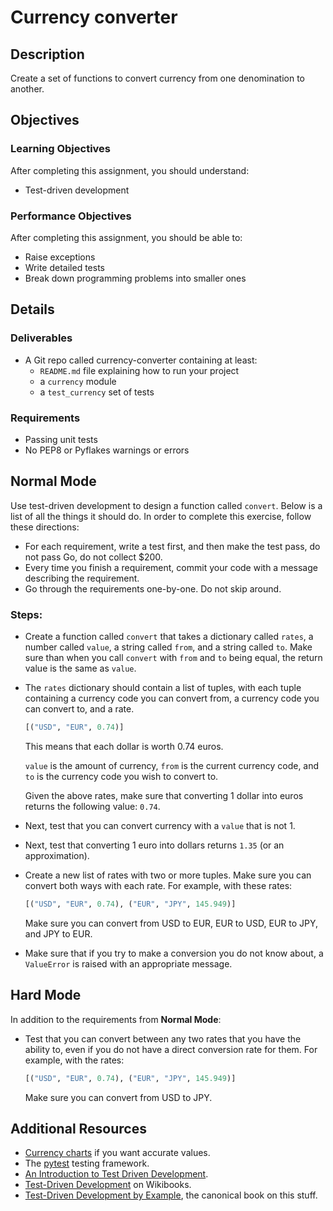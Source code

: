 # Currency converter

## Description

Create a set of functions to convert currency from one denomination to another.

## Objectives

### Learning Objectives

After completing this assignment, you should understand:

* Test-driven development

### Performance Objectives

After completing this assignment, you should be able to:

* Raise exceptions
* Write detailed tests
* Break down programming problems into smaller ones

## Details

### Deliverables

* A Git repo called currency-converter containing at least:
  * `README.md` file explaining how to run your project
  * a `currency` module
  * a `test_currency` set of tests

### Requirements  

* Passing unit tests
* No PEP8 or Pyflakes warnings or errors

## Normal Mode

Use test-driven development to design a function called `convert`. Below is a list of all the things it should do. In order to complete this exercise, follow these directions:

* For each requirement, write a test first, and then make the test pass, do not pass Go, do not collect $200.
* Every time you finish a requirement, commit your code with a message describing the requirement.
* Go through the requirements one-by-one. Do not skip around.

### Steps:

* Create a function called `convert` that takes a dictionary called `rates`, a number called `value`, a string called `from`, and a string called `to`. Make sure than when you call `convert` with `from` and `to` being equal, the return value is the same as `value`.

* The `rates` dictionary should contain a list of tuples, with each tuple containing a currency code you can convert from, a currency code you can convert to, and a rate.

  ```py
  [("USD", "EUR", 0.74)]
  ```

  This means that each dollar is worth 0.74 euros.

  `value` is the amount of currency, `from` is the current currency code, and `to` is the currency code you wish to convert to.

  Given the above rates, make sure that converting 1 dollar into euros returns the following value: `0.74`.

* Next, test that you can convert currency with a `value` that is not 1.
* Next, test that converting 1 euro into dollars returns `1.35` (or an approximation).
* Create a new list of rates with two or more tuples. Make sure you can convert both ways with each rate. For example, with these rates:

  ```py
  [("USD", "EUR", 0.74), ("EUR", "JPY", 145.949)]
  ```

  Make sure you can convert from USD to EUR, EUR to USD, EUR to JPY, and JPY to EUR.
* Make sure that if you try to make a conversion you do not know about, a `ValueError` is raised with an appropriate message.

## Hard Mode

In addition to the requirements from **Normal Mode**:

* Test that you can convert between any two rates that you have the ability to, even if you do not have a direct conversion rate for them. For example, with the rates:

  ```py
  [("USD", "EUR", 0.74), ("EUR", "JPY", 145.949)]
  ```

  Make sure you can convert from USD to JPY.


## Additional Resources

* [Currency charts](http://www.xe.com/currencycharts/) if you want accurate values.
* The [pytest](http://pytest.org/latest/) testing framework.
* [An Introduction to Test Driven Development](https://www.codeenigma.com/community/blog/introduction-test-driven-development).
* [Test-Driven Development](https://en.wikibooks.org/wiki/Introduction_to_Software_Engineering/Testing/Test-driven_Development) on Wikibooks.
* [Test-Driven Development by Example](http://www.amazon.com/Test-Driven-Development-By-Example/dp/0321146530), the canonical book on this stuff.
